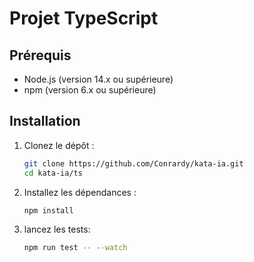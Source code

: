 # Projet TypeScript

## Prérequis

- Node.js (version 14.x ou supérieure)
- npm (version 6.x ou supérieure)

## Installation

1. Clonez le dépôt :

    ```bash
    git clone https://github.com/Conrardy/kata-ia.git
    cd kata-ia/ts
    ```

2. Installez les dépendances :

    ```bash
    npm install
    ```

3. lancez les tests:

    ``` bash
    npm run test -- --watch
    ```
